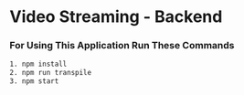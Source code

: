 # Video Streaming - Backend

### For Using This Application Run These Commands

```bash
1. npm install
2. npm run transpile
3. npm start
```
